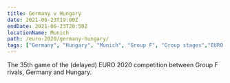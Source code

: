 ```yaml
---
title: Germany v Hungary
date: 2021-06-23T19:00Z
endDate: 2021-06-23T20:50Z
locationName: Munich
path: /euro-2020/germany-hungary/
tags: ["Germany", "Hungary", "Munich", "Group F", "Group stages","EURO 2020"]
---
```


The 35th game of the (delayed) EURO 2020 competition between Group F rivals, Germany and Hungary.